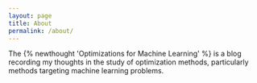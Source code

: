 ```yaml
---
layout: page
title: About
permalink: /about/
---
```


The {% newthought 'Optimizations for Machine Learning' %} is a blog recording my thoughts in the study of optimization methods, particularly methods targeting machine learning problems.  
